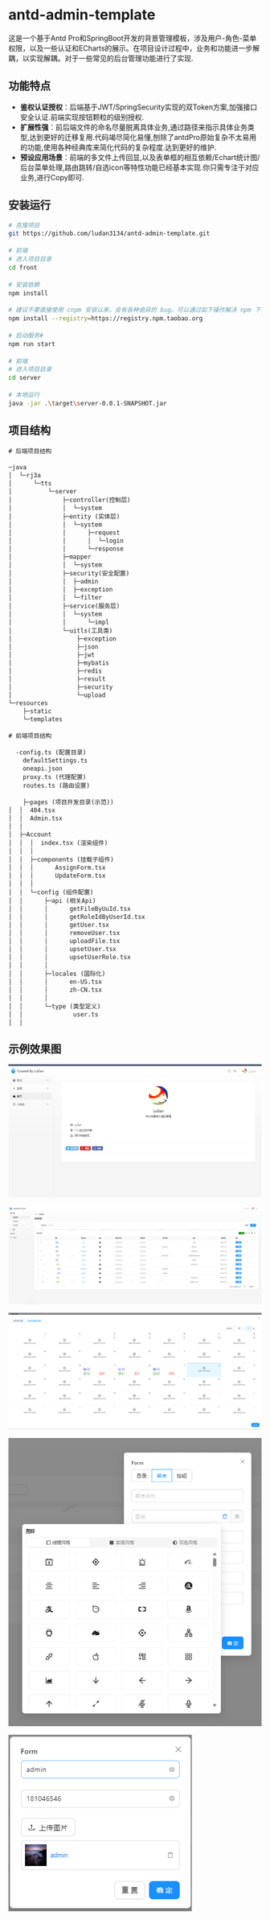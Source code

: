 # antd-admin-template
这是一个基于Antd Pro和SpringBoot开发的背景管理模板，涉及用户-角色-菜单权限，以及一些认证和ECharts的展示。在项目设计过程中，业务和功能进一步解耦，以实现解耦。对于一些常见的后台管理功能进行了实现.

## 功能特点
- **鉴权认证授权**：后端基于JWT/SpringSecurity实现的双Token方案,加强接口安全认证.前端实现按钮颗粒的级别授权.
- **扩展性强**：前后端文件的命名尽量脱离具体业务,通过路径来指示具体业务类型,达到更好的迁移复用.代码竭尽简化易懂,刨除了antdPro原始复杂不太易用的功能,使用各种经典库来简化代码的复杂程度.达到更好的维护.
- **预设应用场景**：前端的多文件上传回显,以及表单框的相互依赖/Echart统计图/后台菜单处理,路由跳转/自选icon等特性功能已经基本实现.你只需专注于对应业务,进行Copy即可.

## 安装运行
```bash
# 克隆项目
git https://github.com/ludan3134/antd-admin-template.git

# 前端
# 进入项目目录
cd front

# 安装依赖
npm install

# 建议不要直接使用 cnpm 安装以来，会有各种诡异的 bug。可以通过如下操作解决 npm 下载速度慢的问题
npm install --registry=https://registry.npm.taobao.org

# 启动服务# 
npm run start

# 前端
# 进入项目目录
cd server

# 本地运行
java -jar .\target\server-0.0.1-SNAPSHOT.jar
```

## 项目结构

```
# 后端项目结构

─java
│  └─rj3a
│      └─tts
│          └─server
│              ├─controller(控制层)
│              │  └─system
│              ├─entity	(实体层)
│              │  └─system
│              │      ├─request
│              │      │  └─login
│              │      └─response
│              ├─mapper
│              │  └─system
│              ├─security(安全配置)
│              │  ├─admin
│              │  ├─exception
│              │  └─filter
│              ├─service(服务层)
│              │  └─system
│              │      └─impl
│              └─uitls(工具类)
│                  ├─exception
│                  ├─json
│                  ├─jwt
│                  ├─mybatis
│                  ├─redis
│                  ├─result
│                  ├─security
│                  └─upload
└─resources
    ├─static
    └─templates

# 前端项目结构

  -config.ts (配置目录)
    defaultSettings.ts 
    oneapi.json
    proxy.ts (代理配置)
    routes.ts (路由设置)
    
    ├─pages (项目开发目录(示范))
│  │  404.tsx
│  │  Admin.tsx
│  │  
│  ├─Account
│  │  │  index.tsx (渲染组件)
│  │  │  
│  │  ├─components (挂载子组件)
│  │  │      AssignForm.tsx 
│  │  │      UpdateForm.tsx
│  │  │      
│  │  └─config (组件配置)
│  │      ├─api (相关Api)
│  │      │      getFileByUuId.tsx
│  │      │      getRoleIdByUserId.tsx
│  │      │      getUser.tsx
│  │      │      removeUser.tsx
│  │      │      uploadFile.tsx
│  │      │      upsetUser.tsx
│  │      │      upsetUserRole.tsx
│  │      │      
│  │      ├─locales (国际化)
│  │      │      en-US.tsx
│  │      │      zh-CN.tsx
│  │      │      
│  │      └─type (类型定义)
│  │              user.ts
│  │              
```

## 示例效果图
![image](https://github.com/ludan3134/iamge/blob/main/projectMockup01.png)

![image](https://github.com/ludan3134/iamge/blob/main/projectMockup02.png)

![image](https://github.com/ludan3134/iamge/blob/main/projectMockup05.png)

![image](https://github.com/ludan3134/iamge/blob/main/projectMockup04.png)

![image](https://github.com/ludan3134/iamge/blob/main/projectMockup03.png)

